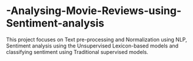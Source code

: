# -Analysing-Movie-Reviews-using-Sentiment-analysis
This project focuses on Text pre-processing and Normalization using NLP, Sentiment analysis using the Unsupervised Lexicon-based models and classifying sentiment using Traditional supervised models. 
